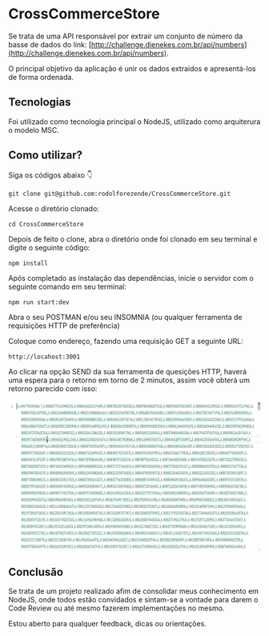 # CrossCommerceStore

Se trata de uma API responsável por extrair um conjunto de número da basse de dados do link: [http://challenge.dienekes.com.br/api/numbers](http://challenge.dienekes.com.br/api/numbers).

O principal objetivo da aplicação é unir os dados extraídos e apresentá-los de forma ordenada.

## Tecnologias
Foi utilizado como tecnologia principal o NodeJS, utilizado como arquiterura o modelo MSC.

## Como utilizar?

Siga os códigos abaixo 👇 

```
git clone git@github.com:rodolforezende/CrossCommerceStore.git
```

Acesse o diretório clonado:

```
cd CrossCommerceStore
```

Depois de feito o clone, abra o diretório onde foi clonado em seu terminal e digite o seguinte código:

```
npm install
```

Após completado as instalação das dependências, inicie o servidor com o seguinte comando em seu terminal:

```
npm run start:dev
```

Abra o seu POSTMAN e/ou seu INSOMNIA (ou qualquer ferramenta de requisições HTTP de preferência)

Coloque como endereço, fazendo uma requisição GET a seguinte URL:

```
http://locahost:3001
```

Ao clicar na opção SEND da sua ferramenta de quesições HTTP, haverá uma espera para o retorno em torno de 2 minutos, assim você obterá um retorno parecido com isso:
<p align="center">
    <img height="300"src="./img/Captura de tela 2021-12-12 154752.png">
  </p>
  
## Conclusão

Se trata de um projeto realizado afim de consolidar meus conhecimento em NodeJS, onde todos estão convidados e sintam-se a vontade para darem o Code Review ou até mesmo fazerem implementações no mesmo.

Estou aberto para qualquer feedback, dicas ou orientações.

